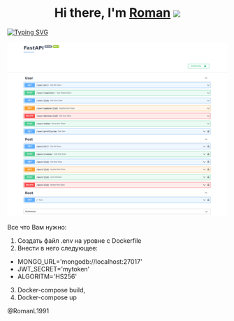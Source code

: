 <h1 align="center">Hi there, I'm <a href="https://daniilshat.ru/" target="_blank">Roman</a> 
<img src="https://github.com/blackcater/blackcater/raw/main/images/Hi.gif" height="32"/></h1>


[![Typing SVG](https://readme-typing-svg.herokuapp.com?color=%2336BCF7&lines=FastApi+Uvicorn+Mongo+Docker)](https://git.io/typing-svg)

![Image alt](https://github.com/RomanL91/webtronic_app/raw/master/view.png)


Все что Вам нужно: 
1) Создать файл .env на уровне с Dockerfile
2) Внести в него следующее:
  - MONGO_URL='mongodb://localhost:27017'
  - JWT_SECRET='mytoken'
  - ALGORITM='HS256'
3) Docker-compose build, 
4) Docker-compose up

@RomanL1991
